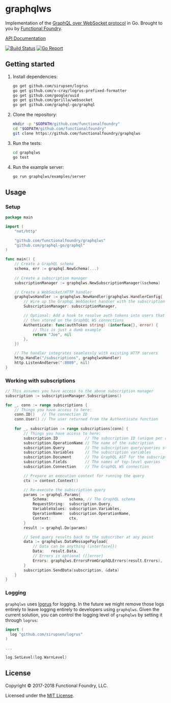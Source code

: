 # graphqlws

Implementation of the [GraphQL over WebSocket protocol] in Go.
Brought to you by [Functional Foundry](https://functionalfoundry.com).

[API Documentation](https://godoc.org/github.com/functionalfoundry/graphqlws)

[![Build Status](https://travis-ci.org/functionalfoundry/graphqlws.svg?branch=master)](https://travis-ci.org/functionalfoundry/graphqlws)
[![Go Report](https://goreportcard.com/badge/github.com/functionalfoundry/graphqlws)](https://goreportcard.com/report/github.com/functionalfoundry/graphqlws)

## Getting started

1. Install dependencies:
   ```sh
   go get github.com/sirupsen/logrus
   go get github.com/x-cray/logrus-prefixed-formatter
   go get github.com/google/uuid
   go get github.com/gorilla/websocket
   go get github.com/graphql-go/graphql
   ```
2. Clone the repository:
   ```sh
   mkdir -p "$GOPATH/github.com/functionalfoundry"
   cd "$GOPATH/github.com/functionalfoundry"
   git clone https://github.com/functionalfoundry/graphqlws
   ```
4. Run the tests:
   ```sh
   cd graphqlws
   go test
   ```
3. Run the example server:
   ```sh
   go run graphqlws/examples/server
   ```

## Usage

### Setup

```go
package main

import (
	"net/http"

	"github.com/functionalfoundry/graphqlws"
	"github.com/graphql-go/graphql"
)

func main() {
	// Create a GraphQL schema
	schema, err := graphql.NewSchema(...)
	
	// Create a subscription manager
	subscriptionManager := graphqlws.NewSubscriptionManager(&schema)

	// Create a WebSocket/HTTP handler
	graphqlwsHandler := graphqlws.NewHandler(graphqlws.HandlerConfig{
		// Wire up the GraphqL WebSocket handler with the subscription manager
		SubscriptionManager: subscriptionManager,

		// Optional: Add a hook to resolve auth tokens into users that are
		// then stored on the GraphQL WS connections
		Authenticate: func(authToken string) (interface{}, error) {
			// This is just a dumb example
			return "Joe", nil
		},
	})

	// The handler integrates seamlessly with existing HTTP servers
	http.Handle("/subscriptions", graphqlwsHandler)
	http.ListenAndServe(":8080", nil)
}
```

### Working with subscriptions

```go
// This assumes you have access to the above subscription manager
subscription := subscriptionManager.Subscriptions()

for _, conn := range subscriptions {
	// Things you have access to here:
	conn.ID()   // The connection ID
	conn.User() // The user returned from the Authenticate function
	
	for _, subscription := range subscriptions[conn] {
		// Things you have access to here:
		subscription.ID            // The subscription ID (unique per conn)
		subscription.OperationName // The name of the subcription
		subscription.Query         // The subscription query/queries string
		subscription.Variables     // The subscription variables
		subscription.Document      // The GraphQL AST for the subscription
		subscription.Fields        // The names of top-level queries
		subscription.Connection    // The GraphQL WS connection

		// Prepare an execution context for running the query
		ctx := context.Context()

		// Re-execute the subscription query
		params := graphql.Params{
			Schema:         schema, // The GraphQL schema
			RequestString:  subscription.Query,
			VariableValues: subscription.Variables,
			OperationName:  subscription.OperationName,
			Context:        ctx,
		}
		result := graphql.Do(params)

		// Send query results back to the subscriber at any point
		data := graphqlws.DataMessagePayload{
			// Data can be anything (interface{})
			Data:   result.Data,
			// Errors is optional ([]error)
			Errors: graphqlws.ErrorsFromGraphQLErrors(result.Errors),
		}
        subscription.SendData(subscription, &data)
	}
}
```

### Logging

`graphqlws` uses [logrus](https://github.com/sirupsen/logrus) for logging.
In the future we might remove those logs entirely to leave logging entirely to developers
using `graphqlws`. Given the current solution, you can control the logging level of
`graphqlws` by setting it through `logrus`:

```go
import (
  log "github.com/sirupsen/logrus"
)

...

log.SetLevel(log.WarnLevel)
```

## License

Copyright © 2017-2018 Functional Foundry, LLC.

Licensed under the [MIT License](LICENSE.md).

[graphql over websocket protocol]: https://github.com/apollographql/subscriptions-transport-ws/blob/master/PROTOCOL.md
